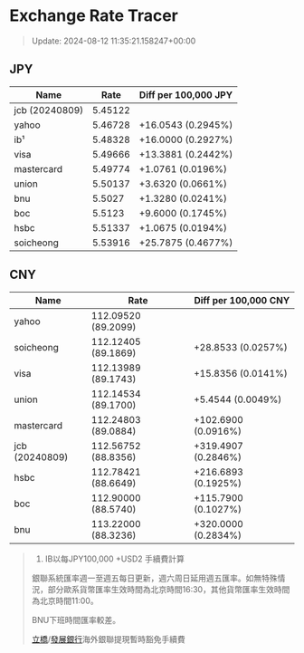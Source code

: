 # Exchange Rate Tracer

> Update: 2024-08-12 11:35:21.158247+00:00

## JPY

| Name           |    Rate | Diff per 100,000 JPY   |
|----------------|---------|------------------------|
| jcb (20240809) | 5.45122 |                        |
| yahoo          | 5.46728 | +16.0543 (0.2945%)     |
| ib¹            | 5.48328 | +16.0000 (0.2927%)     |
| visa           | 5.49666 | +13.3881 (0.2442%)     |
| mastercard     | 5.49774 | +1.0761 (0.0196%)      |
| union          | 5.50137 | +3.6320 (0.0661%)      |
| bnu            | 5.5027  | +1.3280 (0.0241%)      |
| boc            | 5.5123  | +9.6000 (0.1745%)      |
| hsbc           | 5.51337 | +1.0675 (0.0194%)      |
| soicheong      | 5.53916 | +25.7875 (0.4677%)     |

## CNY

| Name           | Rate                | Diff per 100,000 CNY   |
|----------------|---------------------|------------------------|
| yahoo          | 112.09520	(89.2099) |                        |
| soicheong      | 112.12405	(89.1869) | +28.8533 (0.0257%)     |
| visa           | 112.13989	(89.1743) | +15.8356 (0.0141%)     |
| union          | 112.14534	(89.1700) | +5.4544 (0.0049%)      |
| mastercard     | 112.24803	(89.0884) | +102.6900 (0.0916%)    |
| jcb (20240809) | 112.56752	(88.8356) | +319.4907 (0.2846%)    |
| hsbc           | 112.78421	(88.6649) | +216.6893 (0.1925%)    |
| boc            | 112.90000	(88.5740) | +115.7900 (0.1027%)    |
| bnu            | 113.22000	(88.3236) | +320.0000 (0.2834%)    |


> 1. IB以每JPY100,000 +USD2 手續費計算
>
> 銀聯系統匯率週一至週五每日更新，週六周日延用週五匯率。如無特殊情況，部分歐系貨幣匯率生效時間為北京時間16:30，其他貨幣匯率生效時間為北京時間11:00。
>
> BNU下班時間匯率較差。
>
> [立橋](https://www.wlbank.com.mo/uploads/ueditor/file/20181211/1544536513900230.pdf)/[發展銀行](https://www.mdb.com.mo/Service_Charges_20230728.pdf)海外銀聯提現暫時豁免手續費

